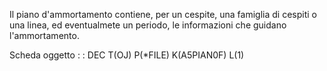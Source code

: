 Il piano d'ammortamento contiene, per un cespite, una famiglia di cespiti o una linea, ed eventualmete un periodo, le  informazioni che guidano l'ammortamento.

Scheda oggetto
 :  : DEC T(OJ) P(\*FILE) K(A5PIAN0F) L(1)
